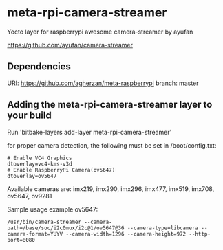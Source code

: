 # meta-rpi-camera-streamer

Yocto layer for raspberrypi awesome camera-streamer by ayufan

https://github.com/ayufan/camera-streamer

## Dependencies

  URI: https://github.com/agherzan/meta-raspberrypi
  branch: master

## Adding the meta-rpi-camera-streamer layer to your build

Run 'bitbake-layers add-layer meta-rpi-camera-streamer'


for proper camera detection, the following must be set in /boot/config.txt:

```
# Enable VC4 Graphics
dtoverlay=vc4-kms-v3d
# Enable RaspberryPi Camera(ov5647)
dtoverlay=ov5647
```

Available cameras are: imx219, imx290, imx296, imx477, imx519, imx708, ov5647, ov9281

Sample usage example ov5647:
```
/usr/bin/camera-streamer --camera-path=/base/soc/i2c0mux/i2c@1/ov5647@36 --camera-type=libcamera --camera-format=YUYV --camera-width=1296 --camera-height=972 --http-port=8080
```